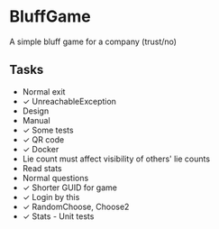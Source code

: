 # BluffGame
A simple bluff game for a company (trust/no)

## Tasks
* Normal exit
* ✓ UnreachableException
* Design
* Manual
* ✓ Some tests
* ✓ QR code
* ✓ Docker
* Lie count must affect visibility of others' lie counts
* Read stats
* Normal questions
* ✓ Shorter GUID for game
* ✓ Login by this
* ✓ RandomChoose, Choose2
* ✓ Stats - Unit tests
